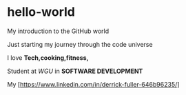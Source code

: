 # hello-world
My introduction to the GitHub world

Just starting my journey through the code universe

I love **Tech,cooking,fitness,**

Student at *WGU* in **SOFTWARE DEVELOPMENT**

My [https://www.linkedin.com/in/derrick-fuller-646b96235/]
